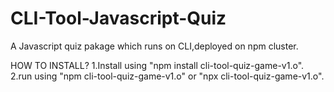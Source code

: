 # CLI-Tool-Javascript-Quiz
A Javascript quiz pakage which runs on CLI,deployed on npm cluster.

HOW TO INSTALL?
1.Install using "npm install cli-tool-quiz-game-v1.o".
2.run using "npm cli-tool-quiz-game-v1.o" or "npx cli-tool-quiz-game-v1.o".
